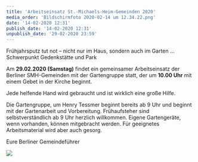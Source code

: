 ```yaml
---
title: 'Arbeitseinsatz St.-Michaels-Heim-Gemeinden 2020'
media_order: 'Bildschirmfoto 2020-02-14 um 12.34.22.png'
date: '14-02-2020 12:31'
publish_date: '14-02-2020 12:31'
unpublish_date: '29-02-2020 23:59'
---
```


Frühjahrsputz tut not – nicht nur im Haus, sondern auch im Garten ...
Schwerpunkt Gedenkstätte und Park

Am **29.02.2020 (Samstag)** findet ein gemeinsamer Arbeitseinsatz der Berliner SMH-Gemeinden mit der Gartengruppe statt, der um **10.00 Uhr** mit einem Gebet in der Kirche beginnt.

Jede helfende Hand wird gebraucht und ist wirklich eine große Hilfe.

Die Gartengruppe, um Henry Tessmer beginnt bereits ab 9 Uhr und beginnt mit der Gartenarbeit und Vorbereitung. Frühaufsteher sind selbstverständlich ab 9 Uhr herzlich willkommen. Eigene Gartengeräte, wenn vorhanden, können mitgebracht werden. Für geeignetes Arbeitsmaterial wird aber auch gesorg.

Eure Berliner Gemeindeführer

![](https://smh-gemeinden.de/user/pages/02.news/47.arbeitseinsatz-st-michaels-heim-gemeinden-2020/Bildschirmfoto%202020-02-14%20um%2012.34.22.png)